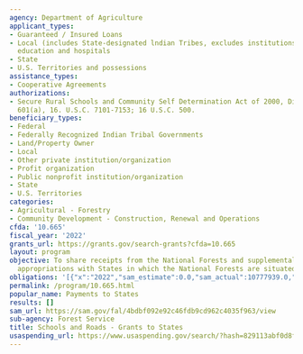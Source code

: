 ```yaml
---
agency: Department of Agriculture
applicant_types:
- Guaranteed / Insured Loans
- Local (includes State-designated lndian Tribes, excludes institutions of higher
  education and hospitals
- State
- U.S. Territories and possessions
assistance_types:
- Cooperative Agreements
authorizations:
- Secure Rural Schools and Community Self Determination Act of 2000, Division C, Section
  601(a), 16. U.S.C. 7101-7153; 16 U.S.C. 500.
beneficiary_types:
- Federal
- Federally Recognized Indian Tribal Governments
- Land/Property Owner
- Local
- Other private institution/organization
- Profit organization
- Public nonprofit institution/organization
- State
- U.S. Territories
categories:
- Agricultural - Forestry
- Community Development - Construction, Renewal and Operations
cfda: '10.665'
fiscal_year: '2022'
grants_url: https://grants.gov/search-grants?cfda=10.665
layout: program
objective: To share receipts from the National Forests and supplemental mandatory
  appropriations with States in which the National Forests are situated.
obligations: '[{"x":"2022","sam_estimate":0.0,"sam_actual":10777939.0,"usa_spending_actual":257703494.7},{"x":"2023","sam_estimate":18329683.0,"sam_actual":0.0,"usa_spending_actual":247016886.17},{"x":"2024","sam_estimate":0.0,"sam_actual":0.0,"usa_spending_actual":246458284.84}]'
permalink: /program/10.665.html
popular_name: Payments to States
results: []
sam_url: https://sam.gov/fal/4bdbf092e92c46fdb9cd962c4035f963/view
sub-agency: Forest Service
title: Schools and Roads - Grants to States
usaspending_url: https://www.usaspending.gov/search/?hash=829113abf0d8f162b1ab07424b3ffddd
---
```

